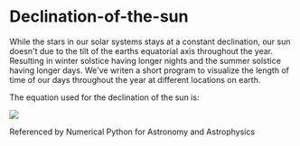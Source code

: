 # Declination-of-the-sun
While the stars in our solar systems stays at a constant declination, our sun doesn't due to the tilt of the earths equatorial axis throughout the year. Resulting in winter solstice having longer nights and the summer solstice having longer days. We've writen a short program to visualize the length of time of our days throughout the year at different locations on earth.

The equation used for the declination of the sun is:

<img src="https://render.githubusercontent.com/render/math?math=d = -arcsin(sin(360(N+10)/365.24 + (e360/pi)sin((360/365.24)(N-2))))">


Referenced by Numerical Python for Astronomy and Astrophysics
